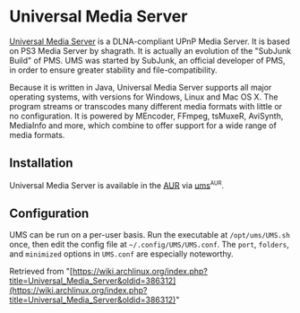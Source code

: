 # Universal Media Server

[Universal Media Server](http://www.universalmediaserver.com/) is a DLNA-compliant UPnP Media Server. It is based on PS3 Media Server by shagrath. It is actually an evolution of the "SubJunk Build" of PMS. UMS was started by SubJunk, an official developer of PMS, in order to ensure greater stability and file-compatibility.

Because it is written in Java, Universal Media Server supports all major operating systems, with versions for Windows, Linux and Mac OS X. The program streams or transcodes many different media formats with little or no configuration. It is powered by MEncoder, FFmpeg, tsMuxeR, AviSynth, MediaInfo and more, which combine to offer support for a wide range of media formats.

## Installation

Universal Media Server is available in the [AUR](/index.php/AUR "AUR") via [ums](https://aur.archlinux.org/packages/ums/)<sup><small>AUR</small></sup>.

## Configuration

UMS can be run on a per-user basis. Run the executable at `/opt/ums/UMS.sh` once, then edit the config file at `~/.config/UMS/UMS.conf`. The `port`, `folders`, and `minimized` options in `UMS.conf` are especially noteworthy.

Retrieved from "[https://wiki.archlinux.org/index.php?title=Universal_Media_Server&oldid=386312](https://wiki.archlinux.org/index.php?title=Universal_Media_Server&oldid=386312)"